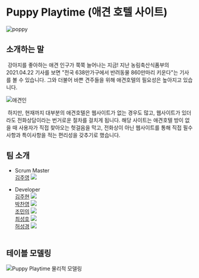 # Puppy Playtime (애견 호텔 사이트)
![poppy](https://user-images.githubusercontent.com/27558778/146287920-bafc6d01-6458-4747-95c4-ce617707200c.jpg)

## 소개하는 말
&nbsp;강아지를 좋아하는 애견 인구가 쭉쭉 늘어나는 지금! 지난 농림축산식품부의 2021.04.22 기사를 보면 "전국 638만가구에서 반려동물 860만마리 키운다"는 기사를 볼 수 있습니다. 그와 더불어 바쁜 견주들을 위해 애견호텔의 필요성은 높아지고 있습니다. <br>

![애견인](https://user-images.githubusercontent.com/27558778/146468993-e7605aba-ebee-4d06-b8b5-fab4f124b079.PNG)

&nbsp;하지만, 현재까지 대부분의 애견호텔은 웹사이트가 없는 경우도 많고, 웹사이트가 있더라도 전화상담이라는 번거로운 절차를 걸치게 됩니다. 해당 사이트는 애견호텔 방이 없을 때 사용자가 직접 찾아오는 헛걸음을 막고, 전화상이 아닌 웹사이트를 통해 직접 필수사항과 특이사항을 적는 편리성을 갖추기로 했습니다.

## 팀 소개
  * Scrum Master <br>
  [김주영](https://github.com/CodingPythonMan) [![](https://img.shields.io/badge/Github-CodingPythonMan-E34F26?style=flat-square&logo=Github)](https://github.com/CodingPythonMan)
  
  * Developer </br>
  [김주현](https://github.com/juju123156) [![](https://img.shields.io/badge/Github-juju123156-E34F26?style=flat-square&logo=Github)](https://github.com/juju123156)</br>
  [박찬영](https://github.com/solarplant97) [![](https://img.shields.io/badge/Github-solarplant97-E34F26?style=flat-square&logo=Github)](https://github.com/solarplant97)</br>
  [조민의](https://github.com/min-eui) [![](https://img.shields.io/badge/Github-min_eui-E34F26?style=flat-square&logo=Github)](https://github.com/min-eui) </br>
  [최성호](https://github.com/sohosoho) [![](https://img.shields.io/badge/Github-sohosoho-E34F26?style=flat-square&logo=Github)](https://github.com/sohosoho) </br>[허성경](https://github.com/akazka) [![](https://img.shields.io/badge/Github-akazka-E34F26?style=flat-square&logo=Github)](https://github.com/akazka) </br></br>

## 테이블 모델링
![Puppy Playtime 물리적 모델링](https://user-images.githubusercontent.com/27558778/146195481-1732fd37-1dbd-450c-9df9-081dbf76bd79.png)